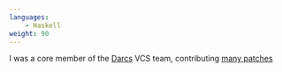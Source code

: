 ```yaml
---
languages:
    - Haskell
weight: 90
---
```


I was a core member of the [Darcs][darcs] VCS team, contributing [many
patches][darcs-patches]

[darcs]: http://www.darcs.net
[darcs-patches]: http://bugs.darcs.net/patch?%40search_text=&title=&%40columns=title&id=&%40columns=id&%40sort=id&creation=&creator=owst&activity=&%40columns=activity&%40columns=status&%40columns=assignedto&%40pagesize=500&%40startwith=0&%40sortdir=on&%40queryname=&%40old-queryname=&%40action=search
